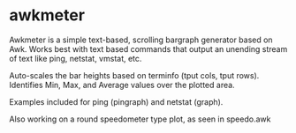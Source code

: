 # awkmeter

Awkmeter is a simple text-based, scrolling bargraph generator based on Awk. 
Works best with text based commands that output an unending stream of text like
ping, netstat, vmstat, etc.

Auto-scales the bar heights based on terminfo (tput cols, tput rows). 
Identifies Min, Max, and Average values over the plotted area.

Examples included for ping (pingraph) and netstat (graph).

Also working on a round speedometer type plot, as seen in speedo.awk
